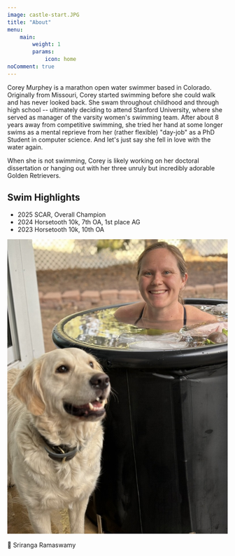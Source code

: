 ```yaml
---
image: castle-start.JPG
title: "About"
menu:
    main:
        weight: 1
        params: 
            icon: home
noComment: true
---
```


Corey Murphey is a marathon open water swimmer based in Colorado. Originally from Missouri, Corey started swimming before she could walk and has never looked back. She swam throughout childhood and through high school -- ultimately deciding to attend Stanford University, where she served as manager of the varsity women's swimming team. After about 8 years away from competitive swimming, she tried her hand at some longer swims as a mental reprieve from her (rather flexible) "day-job" as a PhD Student in computer science. And let's just say she fell in love with the water again. 

When she is not swimming, Corey is likely working on her doctoral dissertation or hanging out with her three unruly but incredibly adorable Golden Retrievers. 

## Swim Highlights
- 2025 SCAR, Overall Champion
- 2024 Horsetooth 10k, 7th OA, 1st place AG
- 2023 Horsetooth 10k, 10th OA

![Ice Bath](zara+icebath.jpeg)

📸 Sriranga Ramaswamy 
